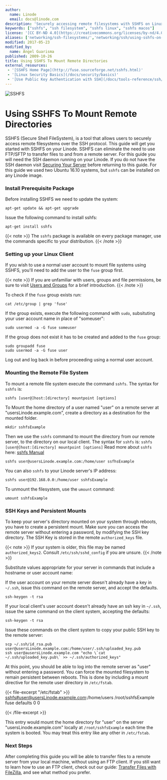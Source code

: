 ```yaml
---
author:
  name: Linode
  email: docs@linode.com
description: 'Securely accessing remote filesystems with SSHFS on Linux.'
keywords: ["sshfs", "ssh filesystem", "sshfs linux", "sshfs macos"]
license: '[CC BY-ND 4.0](https://creativecommons.org/licenses/by-nd/4.0)'
aliases: ['networking/ssh-filesystems/','networking/ssh/using-sshfs-on-linux-and-macos-x/']
modified: 2017-05-23
modified_by:
  name: Angel Guarisma
published: 2009-10-26
title: Using SSHFS To Mount Remote Directories
external_resources:
 - '[SSHFS Home Page](http://fuse.sourceforge.net/sshfs.html)'
 - '[Linux Security Basics](/docs/security/basics)'
 - '[Use Public Key Authentication with SSH](/docs/tools-reference/ssh/use-public-key-authentication-with-ssh)'
---
```


![SSHFS](/docs/assets/sshfs_mount_remote.png)

# Using SSHFS To Mount Remote Directories

SSHFS (Secure Shell FileSystem), is a tool that allows users to securely access remote filesystems over the SSH protocol. This guide will get you started with SSHFS on your Linode. SSHFS can eliminate the need to use FTP/SFTP to transfer files to and from a remote server. For this guide you will need the SSH daemon running on your Linode. If you do not have the SSH daemon visit [Securing Your Server](/docs/security/securing-your-server) before returning to this guide.
For this guide we used two Ubuntu 16.10 systems, but `sshfs` can be installed on any Linode image.


### Install Prerequisite Package

Before installing SSHFS we need to update the system:

    apt-get update && apt-get upgrade

Issue the following command to install sshfs:

    apt-get install sshfs


{{< note >}}
The `sshfs` package is available on every package manager, use the commands specific to your distribution.
{{< /note >}}

### Setting up your Linux Client

If you wish to use a normal user account to mount file systems using SSHFS, you'll need to add the user to the `fuse` group first.

{{< note >}}
If you are unfamiliar with users, groups and file permissions, be sure to visit [Users and Groups](/docs/tools-reference/linux-users-and-groups) for a brief introduction.
{{< /note >}}

To check if the `fuse` group exists run:

	cat /etc/group | grep 'fuse'

If the group exists, execute the following command with `sudo`, subsituting your user account name in place of "someuser":

	sudo usermod -a -G fuse someuser

If the group does not exist it has to be created and added to the `fuse` group:

	sudo groupadd fuse
	sudo usermod -a -G fuse user

Log out and log back in before proceeding using a normal user account.

### Mounting the Remote File System
To mount a remote file system execute the command `sshfs`. The syntax for `sshfs` is:

	sshfs [user@]host:[directory] mountpoint [options]

To Mount the home directory of a user named "user" on a remote server at "usersLinode.example.com", create a directory as a destination for the mounted folder.

    mkdir sshfsExample

Then we use the `sshfs` command to mount the directory from our remote server, to the directory on our local client. The syntax for `sshfs` is: `sshfs [user@]host:[directory] mountpoint [options]` Read more about `sshfs` here: [sshfs Manual](https://linux.die.net/man/1/sshfs)

	sshfs user@usersLinode.example.com:/home/user ssfhsExample


You can also `sshfs` to your Linode server's IP address:

	sshfs user@192.168.0.0:/home/user sshfsExample

To unmount the filesystem, use the `umount` command:

    umount sshfsExample



### SSH Keys and Persistent Mounts

To keep your server's directory mounted on your system through reboots, you have to create a persistent mount.
Make sure you can access the remote server without entering a password, by modifying the SSH key directory. The SSH Key is stored in the remote `authorized_keys` file.

{{< note >}}
If your system is older, this file may be named `authorized_keys2`. Consult `/etc/ssh/sshd_config` if you are unsure.
{{< /note >}}

Substitute values appropriate for your server in commands that include a hostname or user account name:

If the user account on your remote server doesn't already have a key in `~/.ssh`, issue this command on the remote server, and accept the defaults.

    ssh-keygen -t rsa

If your local client's user account doesn't already have an ssh key in `~/.ssh`, issue the same command on the client system, accepting the defaults:

    ssh-keygen -t rsa

Issue these commands on the client system to copy your public SSH key to the remote server:

    scp ~/.ssh/id_rsa.pub user@usersLinode.example.com:/home/user/.ssh/uploaded_key.pub
    ssh user@ausersLinode.example.com "echo \`cat ~/.ssh/uploaded_key.pub\` >> ~/.ssh/authorized_keys"

At this point, you should be able to log into the remote server as "user" without entering a password.
You can force the mounted filesystem to remain persistent between reboots. This is done by including a mount directive for the remote user directory in `/etc/fstab`.

{{< file-excerpt "/etc/fstab" >}}
<sshfs#user@usersLinode.example.com>:/home/users /root/sshfsExample fuse defaults 0 0

{{< /file-excerpt >}}


This entry would mount the home directory for "user" on the server "usersLinode.example.com" locally at `/root/sshfsExample` each time the system is booted. You may treat this entry like any other in `/etc/fstab`.


### Next Steps

After completing this guide you will be able to transfer files to a remote server from your local machine, without using an FTP client. If you still want to learn how to use an FTP client, check out our guide: [Transfer Files with FileZilla](/docs/tools-reference/file-transfer/filezilla), and see what method you prefer.
